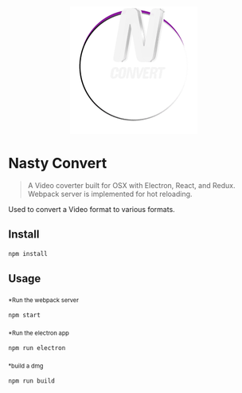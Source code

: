 <br/>

<html>
    <div align="center">
        <img src='convert/src/assets/nasty_convert.png'>
    </div>
</html>

# Nasty Convert

> A Video coverter built for OSX with Electron, React, and Redux. Webpack server is implemented for hot reloading.

Used to convert a Video format to various formats.

## Install

```bash
npm install
```

## Usage

<sub>\*Run the webpack server</sub>

```bash
npm start
```

<sub>\*Run the electron app</sub>

```bash
npm run electron
```

<sub>\*build a dmg</sub>
```bash
npm run build
```
